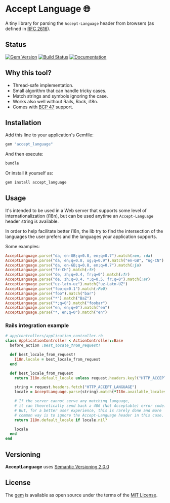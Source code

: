 # Accept Language 🌐

A tiny library for parsing the `Accept-Language` header from browsers (as defined in [RFC 2616](https://tools.ietf.org/html/rfc2616#section-14.4)).

## Status

[![Gem Version](https://badge.fury.io/rb/accept_language.svg)](https://badge.fury.io/rb/accept_language)
[![Build Status](https://travis-ci.org/cyril/accept_language.rb.svg?branch=main)](https://travis-ci.org/cyril/accept_language.rb)
[![Documentation](http://img.shields.io/:yard-docs-38c800.svg)](https://rubydoc.info/gems/accept_language/frames)

## Why this tool?

- Thread-safe implementation.
- Small algorithm that can handle tricky cases.
- Match strings and symbols ignoring the case.
- Works also well without Rails, Rack, i18n.
- Comes with [BCP 47](https://www.rfc-editor.org/bcp/bcp47.txt) support.

## Installation

Add this line to your application's Gemfile:

```ruby
gem "accept_language"
```

And then execute:

```sh
bundle
```

Or install it yourself as:

```sh
gem install accept_language
```

## Usage

It's intended to be used in a Web server that supports some level of internationalization (i18n), but can be used anytime an `Accept-Language` header string is available.

In order to help facilitate better i18n, the lib try to find the intersection of the languages the user prefers and the languages your application supports.

Some examples:

```ruby
AcceptLanguage.parse("da, en-GB;q=0.8, en;q=0.7").match(:en, :da)       # => :da
AcceptLanguage.parse("da, en;q=0.8, ug;q=0.9").match("en-GB", "ug-CN")  # => "ug-CN"
AcceptLanguage.parse("da, en-GB;q=0.8, en;q=0.7").match(:ja)            # => nil
AcceptLanguage.parse("fr-CH").match(:fr)                                # => nil
AcceptLanguage.parse("de, zh;q=0.4, fr;q=0").match(:fr)                 # => nil
AcceptLanguage.parse("de, zh;q=0.4, *;q=0.5, fr;q=0").match(:ar)        # => :ar
AcceptLanguage.parse("uz-latn-uz").match("uz-Latn-UZ")                  # => "uz-Latn-UZ"
AcceptLanguage.parse("foo;q=0.1").match(:FoO)                           # => :FoO
AcceptLanguage.parse("foo").match("bar")                                # => nil
AcceptLanguage.parse("*").match("BaZ")                                  # => "BaZ"
AcceptLanguage.parse("*;q=0").match("foobar")                           # => nil
AcceptLanguage.parse("en, en;q=0").match("en")                          # => nil
AcceptLanguage.parse("*, en;q=0").match("en")                           # => nil
```

### Rails integration example

```ruby
# app/controllers/application_controller.rb
class ApplicationController < ActionController::Base
  before_action :best_locale_from_request!

  def best_locale_from_request!
    I18n.locale = best_locale_from_request
  end

  def best_locale_from_request
    return I18n.default_locale unless request.headers.key?("HTTP_ACCEPT_LANGUAGE")

    string = request.headers.fetch("HTTP_ACCEPT_LANGUAGE")
    locale = AcceptLanguage.parse(string).match(*I18n.available_locales)

    # If the server cannot serve any matching language,
    # it can theoretically send back a 406 (Not Acceptable) error code.
    # But, for a better user experience, this is rarely done and more
    # common way is to ignore the Accept-Language header in this case.
    return I18n.default_locale if locale.nil?

    locale
  end
end
```

## Versioning

__AcceptLanguage__ uses [Semantic Versioning 2.0.0](https://semver.org/)

## License

The [gem](https://rubygems.org/gems/accept_language) is available as open source under the terms of the [MIT License](https://opensource.org/licenses/MIT).
